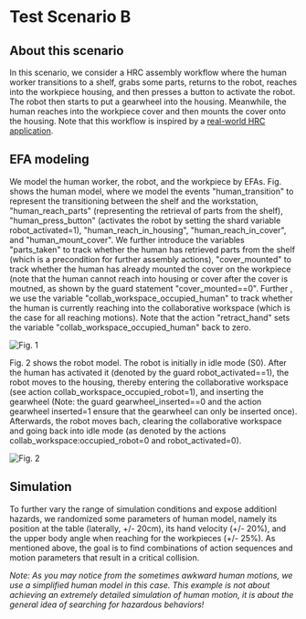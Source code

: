 # Test Scenario B

## About this scenario
In this scenario, we consider a HRC assembly workflow where the human worker transitions to a shelf, grabs some parts, returns to the robot, reaches into the workpiece housing, and then presses a button to activate the robot. The robot then starts to put a gearwheel into the housing. Meanwhile, the human reaches into the workpiece cover and then mounts the cover onto the housing. Note that this workflow is inspired by a [real-world HRC application](https://youtu.be/02TzqIvWiso).

## EFA modeling
We model the human worker, the robot, and the workpiece by EFAs. Fig. shows the human model, where we model the events "human_transition" to represent the transitioning between the shelf and the workstation, "human_reach_parts" (representing the retrieval of parts from the shelf), "human_press_button" (activates the robot by setting the shard variable robot_activated=1), "human_reach_in_housing", "human_reach_in_cover", and "human_mount_cover". We further introduce the variables "parts_taken" to track whether the human has retrieved parts from the shelf (which is a precondition for further assembly actions), "cover_mounted" to track whether the human has already mounted the cover on the workpiece (note that the human cannot reach into housing or cover after the cover is moutned, as shown by the guard statement "cover_mounted==0". Further , we use the variable "collab_workspace_occupied_human" to track whether the human is currently reaching into the collaborative workspace (which is the case for all reaching motions). Note that the action "retract_hand" sets the variable "collab_workspace_occupied_human" back to zero.

![Fig. 1](https://user-images.githubusercontent.com/56551323/190402050-ed328d50-de6b-4b0d-911b-42db1c50542b.png)

Fig. 2 shows the robot model. The robot is initially in idle mode (S0). After the human has activated it (denoted by the guard robot_activated==1), the robot moves to the housing, thereby entering the collaborative workspace (see action collab_workspace_occupied_robot=1), and inserting the gearwheel (Note: the guard gearwheel_inserted==0 and the action gearwheel inserted=1 ensure that the gearwheel can only be inserted once). Afterwards, the robot moves bach, clearing the collaborative workspace and going back into idle mode (as denoted by the actions collab_workspace:occupied_robot=0 and robot_activated=0).   

![Fig. 2](https://user-images.githubusercontent.com/56551323/190404921-c7454263-8c09-400a-9f3a-48f2971094fd.png)






## Simulation

To further vary the range of simulation conditions and expose additionl hazards, we randomized some parameters of human model, namely its position at the table (laterally, +/- 20cm), its hand velocity (+/- 20%), and the upper body angle when reaching for the workpieces (+/- 25%). As mentioned above, the goal is to find combinations of action sequences and motion parameters that result in a critical collision. 

_Note: As you may notice from the sometimes awkward human motions, we use a simplified human model in this case. This example is not about achieving an extremely detailed simulation of human motion, it is about the general idea of searching for hazardous behaviors!_
